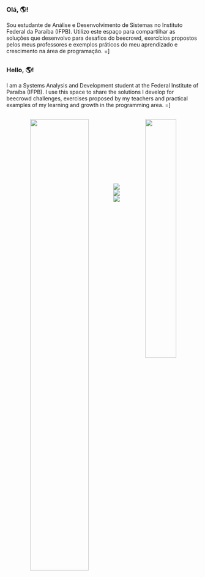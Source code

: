 ### Olá, 🌎!

Sou estudante de Análise e Desenvolvimento de Sistemas no Instituto Federal da Paraíba (IFPB). Utilizo este espaço para compartilhar as soluções que desenvolvo para desafios do beecrowd, exercícios propostos pelos meus professores e exemplos práticos do meu aprendizado e crescimento na área de programação. =]

##

### Hello, 🌎!

I am a Systems Analysis and Development student at the Federal Institute of Paraíba (IFPB). I use this space to share the solutions I develop for beecrowd challenges, exercises proposed by my teachers and practical examples of my learning and growth in the programming area. =]

##

<div align="center" style="margin-bottom:100px">
<img width=55% align="left" src="https://github-readme-streak-stats.herokuapp.com?user=JhenniferK&theme=radical&mode=weekly" />
<img width=40% align="right" src="https://github-readme-stats-git-main-rafaelalexandrino.vercel.app/api/top-langs/?username=JhenniferK&show_icons=true&theme=radical&layout=compact"/>
</div>

 &nbsp;
 &nbsp;
 &nbsp;
 &nbsp;
 &nbsp;
 &nbsp;
 &nbsp;
 &nbsp;

##

<div> 
  <a href = "https://instagram.com/jhenniferknc" target="_blank"><img src="https://img.shields.io/badge/-Instagram-%23E4405F?style=for-the-badge&logo=instagram&logoColor=white" target="_blank"></a>
  <a href = "mailto:jhenniferkelly4@gmail.com"><img src="https://img.shields.io/badge/-Gmail-%23333?style=for-the-badge&logo=gmail&logoColor=white" target="_blank"></a>
  <a href = "https://www.linkedin.com/in/jhennifer-kelly-870269258/" target="_blank"><img src="https://img.shields.io/badge/-LinkedIn-%230077B5?style=for-the-badge&logo=linkedin&logoColor=white" target="_blank"></a>
</div>
<!--
**JhenniferK/JhenniferK** is a ✨ _special_ ✨ repository because its `README.md` (this file) appears on your GitHub profile.
